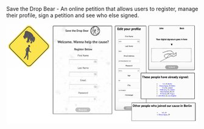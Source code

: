 Save the Drop Bear - An online petition that allows users to register, manage their profile, sign a petition and see who else signed.

![alt text](https://github.com/Johnnybar/petition/blob/master/readme_ss_petition.png?raw=true "Title")
